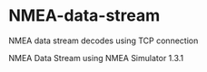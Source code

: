 # NMEA-data-stream
NMEA data stream decodes using TCP connection

NMEA Data Stream using NMEA Simulator 1.3.1
